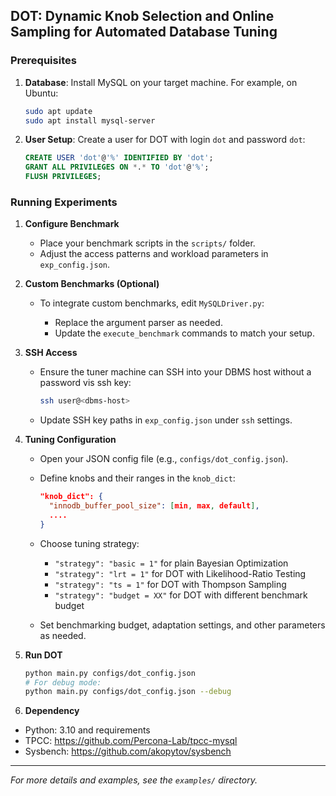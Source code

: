 
## DOT: Dynamic Knob Selection and Online Sampling for Automated Database Tuning

### Prerequisites
1. **Database**: Install MySQL on your target machine. For example, on Ubuntu:
   ```bash
   sudo apt update
   sudo apt install mysql-server

2. **User Setup**: Create a user for DOT with login `dot` and password `dot`:

   ```sql
   CREATE USER 'dot'@'%' IDENTIFIED BY 'dot';
   GRANT ALL PRIVILEGES ON *.* TO 'dot'@'%';
   FLUSH PRIVILEGES;
   ```

### Running Experiments

1. **Configure Benchmark**

   * Place your benchmark scripts in the `scripts/` folder.
   * Adjust the access patterns and workload parameters in `exp_config.json`.

2. **Custom Benchmarks (Optional)**

   * To integrate custom benchmarks, edit `MySQLDriver.py`:

     * Replace the argument parser as needed.
     * Update the `execute_benchmark` commands to match your setup.

3. **SSH Access**

   * Ensure the tuner machine can SSH into your DBMS host without a password vis ssh key:

     ```bash
     ssh user@<dbms-host>
     ```
   * Update SSH key paths in `exp_config.json` under `ssh` settings.

4. **Tuning Configuration**

   * Open your JSON config file (e.g., `configs/dot_config.json`).
   * Define knobs and their ranges in the `knob_dict`:

     ```json
     "knob_dict": {
       "innodb_buffer_pool_size": [min, max, default],
       ....
     }
     ```
   * Choose tuning strategy:

     * `"strategy": "basic = 1"` for plain Bayesian Optimization
     * `"strategy": "lrt = 1"` for DOT with Likelihood-Ratio Testing
     * `"strategy": "ts = 1"` for DOT with Thompson Sampling
     * `"strategy": "budget = XX"` for DOT with different benchmark budget
   * Set benchmarking budget, adaptation settings, and other parameters as needed.

5. **Run DOT**

   ```bash
   python main.py configs/dot_config.json
   # For debug mode:
   python main.py configs/dot_config.json --debug
   ```


6. **Dependency**

* Python: 3.10 and requirements
* TPCC: https://github.com/Percona-Lab/tpcc-mysql
* Sysbench: https://github.com/akopytov/sysbench

---
*For more details and examples, see the `examples/` directory.*


